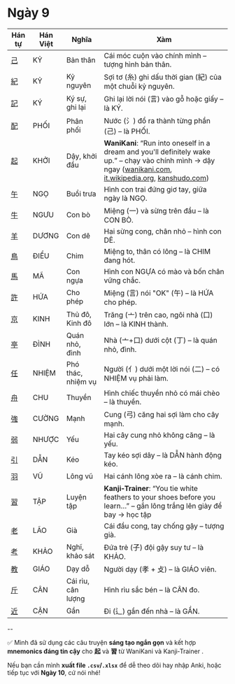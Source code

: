 # Ngày 9

| Hán tự | Hán Việt | Nghĩa | Xàm |
| -------------------------------- | ------ | ------------ | ----------------------------------------------------------------------------------------------------------------- |
| [<span class="stroke-order">己</span>](https://mazii.net/vi-VN/search/kanji/javi/己) | KỶ | Bản thân | Cái móc cuộn vào chính mình – tượng hình bản thân. |
| [<span class="stroke-order">紀</span>](https://mazii.net/vi-VN/search/kanji/javi/紀) | KỶ | Kỷ nguyên | Sợi tơ (糸) ghi dấu thời gian (紀) của một chuỗi kỷ nguyên. |
| [<span class="stroke-order">記</span>](https://mazii.net/vi-VN/search/kanji/javi/記) | KÝ | Ký sự, ghi lại | Ghi lại lời nói (言) vào gỗ hoặc giấy – là KÝ. |
| [<span class="stroke-order">配</span>](https://mazii.net/vi-VN/search/kanji/javi/配) | PHỐI | Phân phối | Nước (氵) đổ ra thành từng phần (己) – là PHỐI. |
| [<span class="stroke-order">起</span>](https://mazii.net/vi-VN/search/kanji/javi/起) | KHỞI | Dậy, khởi đầu | **WaniKani**: “Run into oneself in a dream and you'll definitely wake up.” – chạy vào chính mình → dậy ngay ([wanikani.com][1], [it.wikipedia.org][2], [kanshudo.com][3]) |
| [<span class="stroke-order">午</span>](https://mazii.net/vi-VN/search/kanji/javi/午) | NGỌ | Buổi trưa | Hình con trai đứng giơ tay, giữa ngày là NGỌ. |
| [<span class="stroke-order">牛</span>](https://mazii.net/vi-VN/search/kanji/javi/牛) | NGƯU | Con bò | Miệng (一) và sừng trên đầu – là CON BÒ. |
| [<span class="stroke-order">羊</span>](https://mazii.net/vi-VN/search/kanji/javi/羊) | DƯƠNG | Con dê | Hai sừng cong, chân nhỏ – hình con DÊ. |
| [<span class="stroke-order">鳥</span>](https://mazii.net/vi-VN/search/kanji/javi/鳥) | ĐIỂU | Chim | Miệng to, thân có lông – là CHIM đang hót. |
| [<span class="stroke-order">馬</span>](https://mazii.net/vi-VN/search/kanji/javi/馬) | MÃ | Con ngựa | Hình con NGỰA có mào và bốn chân vững chắc. |
| [<span class="stroke-order">許</span>](https://mazii.net/vi-VN/search/kanji/javi/許) | HỨA | Cho phép | Miệng (言) nói "OK" (午) – là HỨA cho phép. |
| [<span class="stroke-order">京</span>](https://mazii.net/vi-VN/search/kanji/javi/京) | KINH | Thủ đô, Kinh đô | Trăng (亠) trên cao, ngôi nhà (口) lớn – là KINH thành. |
| [<span class="stroke-order">亭</span>](https://mazii.net/vi-VN/search/kanji/javi/亭) | ĐÌNH | Quán nhỏ, đình | Nhà (亠+口) dưới cột (丁) – là quán nhỏ, đình. |
| [<span class="stroke-order">任</span>](https://mazii.net/vi-VN/search/kanji/javi/任) | NHIỆM | Phó thác, nhiệm vụ | Người (亻) dưới một lời nói (二) – có NHIỆM vụ phải làm. |
| [<span class="stroke-order">舟</span>](https://mazii.net/vi-VN/search/kanji/javi/舟) | CHU | Thuyền | Hình chiếc thuyền nhỏ có mái chèo – là thuyền. |
| [<span class="stroke-order">強</span>](https://mazii.net/vi-VN/search/kanji/javi/強) | CƯỜNG | Mạnh | Cung (弓) căng hai sợi làm cho cây mạnh. |
| [<span class="stroke-order">弱</span>](https://mazii.net/vi-VN/search/kanji/javi/弱) | NHƯỢC | Yếu | Hai cây cung nhỏ không căng – là yếu. |
| [<span class="stroke-order">引</span>](https://mazii.net/vi-VN/search/kanji/javi/引) | DẪN | Kéo | Tay kéo sợi dây – là DẪN hành động kéo. |
| [<span class="stroke-order">羽</span>](https://mazii.net/vi-VN/search/kanji/javi/羽) | VŨ | Lông vũ | Hai cánh lông xòe ra – là cánh chim. |
| [<span class="stroke-order">習</span>](https://mazii.net/vi-VN/search/kanji/javi/習) | TẬP | Luyện tập | **Kanji‑Trainer**: “You tie white feathers to your shoes before you learn…” – gắn lông trắng lên giày để bay → học tập |
| [<span class="stroke-order">老</span>](https://mazii.net/vi-VN/search/kanji/javi/老) | LÃO | Già | Cái đầu cong, tay chống gậy – tượng già. |
| [<span class="stroke-order">考</span>](https://mazii.net/vi-VN/search/kanji/javi/考) | KHẢO | Nghĩ, khảo sát | Đứa trẻ (子) đội gậy suy tư – là KHẢO. |
| [<span class="stroke-order">教</span>](https://mazii.net/vi-VN/search/kanji/javi/教) | GIÁO | Dạy dỗ | Người dạy (孝 + 攴) – là GIÁO viên. |
| [<span class="stroke-order">斤</span>](https://mazii.net/vi-VN/search/kanji/javi/斤) | CÂN | Cái rìu, cân lượng | Hình rìu sắc bén – là CÂN đo. |
| [<span class="stroke-order">近</span>](https://mazii.net/vi-VN/search/kanji/javi/近) | CẬN | Gần | Đi (辶) gần đến nhà – là GẦN. |

--

✅ Mình đã sử dụng các câu truyện **sáng tạo ngắn gọn** và kết hợp **mnemonics đáng tin cậy** cho **起** và **習** từ WaniKani và Kanji‑Trainer .

Nếu bạn cần mình **xuất file `.csv`/`.xlsx`** để dễ theo dõi hay nhập Anki, hoặc tiếp tục với **Ngày 10**, cứ nói nhé!

[1]: https://www.wanikani.com/kanji/%E8%B5%B7?utm_source=chatgpt.com "WaniKani / Kanji / 起"
[2]: https://it.wikipedia.org/wiki/Gakunenbetsu_kanji_hait%C5%8Dhy%C5%8D?utm_source=chatgpt.com "Gakunenbetsu kanji haitōhyō"
[3]: https://www.kanshudo.com/kanji/%E7%BF%92?utm_source=chatgpt.com "習 Kanji Detail - Kanshudo"
